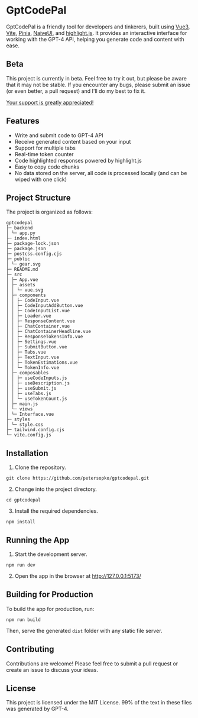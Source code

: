 # GptCodePal

GptCodePal is a friendly tool for developers and tinkerers, built using [Vue3](https://vuejs.org/), [Vite](https://vitejs.dev/), [Pinia](https://pinia.vuejs.org/), [NaiveUI](https://www.naiveui.com/), and [highlight.js](https://highlightjs.org/). It provides an interactive interface for working with the GPT-4 API, helping you generate code and content with ease.

## Beta

This project is currently in beta. Feel free to try it out, but please be aware that it may not be stable. If you encounter any bugs, please submit an issue (or even better, a pull request) and I'll do my best to fix it.

[Your support is greatly appreciated!](https://www.buymeacoffee.com/petersopko)

## Features

- Write and submit code to GPT-4 API
- Receive generated content based on your input
- Support for multiple tabs
- Real-time token counter
- Code highlighted responses powered by highlight.js
- Easy to copy code chunks
- No data stored on the server, all code is processed locally (and can be wiped with one click)

## Project Structure

The project is organized as follows:

```
gptcodepal
├─ backend
│ └─ app.py
├─ index.html
├─ package-lock.json
├─ package.json
├─ postcss.config.cjs
├─ public
│ └─ gear.svg
├─ README.md
├─ src
│ ├─ App.vue
│ ├─ assets
│ │ └─ vue.svg
│ ├─ components
│ │ ├─ CodeInput.vue
│ │ ├─ CodeInputAddButton.vue
│ │ ├─ CodeInputList.vue
│ │ ├─ Loader.vue
│ │ ├─ ResponseContent.vue
│ │ ├─ ChatContainer.vue
│ │ ├─ ChatContainerHeadline.vue
│ │ ├─ ResponseTokensInfo.vue
│ │ ├─ Settings.vue
│ │ ├─ SubmitButton.vue
│ │ ├─ Tabs.vue
│ │ ├─ TextInput.vue
│ │ ├─ TokenEstimations.vue
│ │ └─ TokenInfo.vue
│ ├─ composables
│ │ ├─ useCodeInputs.js
│ │ ├─ useDescription.js
│ │ ├─ useSubmit.js
│ │ ├─ useTabs.js
│ │ └─ useTokenCount.js
│ ├─ main.js
│ └─ views
│ └─ Interface.vue
├─ styles
│ └─ style.css
├─ tailwind.config.cjs
└─ vite.config.js
```

## Installation

1. Clone the repository.

```
git clone https://github.com/petersopko/gptcodepal.git
```

2. Change into the project directory.

```
cd gptcodepal
```

3. Install the required dependencies.

```
npm install
```

## Running the App

1. Start the development server.

```
npm run dev
```

2. Open the app in the browser at http://127.0.0.1:5173/

## Building for Production

To build the app for production, run:

```
npm run build
```

Then, serve the generated `dist` folder with any static file server.

## Contributing

Contributions are welcome! Please feel free to submit a pull request or create an issue to discuss your ideas.

## License

This project is licensed under the MIT License. 99% of the text in these files was generated by GPT-4.
